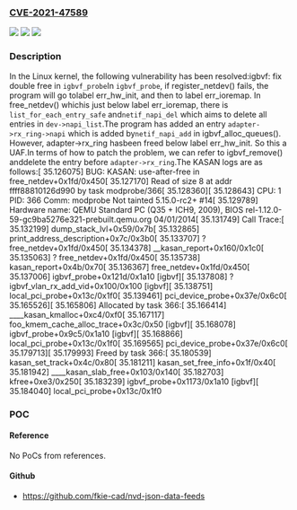 ### [CVE-2021-47589](https://cve.mitre.org/cgi-bin/cvename.cgi?name=CVE-2021-47589)
![](https://img.shields.io/static/v1?label=Product&message=Linux&color=blue)
![](https://img.shields.io/static/v1?label=Version&message=d4e0fe01a38a%3C%20ffe1695b6787%20&color=brighgreen)
![](https://img.shields.io/static/v1?label=Vulnerability&message=n%2Fa&color=brighgreen)

### Description

In the Linux kernel, the following vulnerability has been resolved:igbvf: fix double free in `igbvf_probe`In `igbvf_probe`, if register_netdev() fails, the program will go tolabel err_hw_init, and then to label err_ioremap. In free_netdev() whichis just below label err_ioremap, there is `list_for_each_entry_safe` and`netif_napi_del` which aims to delete all entries in `dev->napi_list`.The program has added an entry `adapter->rx_ring->napi` which is added by`netif_napi_add` in igbvf_alloc_queues(). However, adapter->rx_ring hasbeen freed below label err_hw_init. So this a UAF.In terms of how to patch the problem, we can refer to igbvf_remove() anddelete the entry before `adapter->rx_ring`.The KASAN logs are as follows:[   35.126075] BUG: KASAN: use-after-free in free_netdev+0x1fd/0x450[   35.127170] Read of size 8 at addr ffff88810126d990 by task modprobe/366[   35.128360][   35.128643] CPU: 1 PID: 366 Comm: modprobe Not tainted 5.15.0-rc2+ #14[   35.129789] Hardware name: QEMU Standard PC (Q35 + ICH9, 2009), BIOS rel-1.12.0-59-gc9ba5276e321-prebuilt.qemu.org 04/01/2014[   35.131749] Call Trace:[   35.132199]  dump_stack_lvl+0x59/0x7b[   35.132865]  print_address_description+0x7c/0x3b0[   35.133707]  ? free_netdev+0x1fd/0x450[   35.134378]  __kasan_report+0x160/0x1c0[   35.135063]  ? free_netdev+0x1fd/0x450[   35.135738]  kasan_report+0x4b/0x70[   35.136367]  free_netdev+0x1fd/0x450[   35.137006]  igbvf_probe+0x121d/0x1a10 [igbvf][   35.137808]  ? igbvf_vlan_rx_add_vid+0x100/0x100 [igbvf][   35.138751]  local_pci_probe+0x13c/0x1f0[   35.139461]  pci_device_probe+0x37e/0x6c0[   35.165526][   35.165806] Allocated by task 366:[   35.166414]  ____kasan_kmalloc+0xc4/0xf0[   35.167117]  foo_kmem_cache_alloc_trace+0x3c/0x50 [igbvf][   35.168078]  igbvf_probe+0x9c5/0x1a10 [igbvf][   35.168866]  local_pci_probe+0x13c/0x1f0[   35.169565]  pci_device_probe+0x37e/0x6c0[   35.179713][   35.179993] Freed by task 366:[   35.180539]  kasan_set_track+0x4c/0x80[   35.181211]  kasan_set_free_info+0x1f/0x40[   35.181942]  ____kasan_slab_free+0x103/0x140[   35.182703]  kfree+0xe3/0x250[   35.183239]  igbvf_probe+0x1173/0x1a10 [igbvf][   35.184040]  local_pci_probe+0x13c/0x1f0

### POC

#### Reference
No PoCs from references.

#### Github
- https://github.com/fkie-cad/nvd-json-data-feeds

